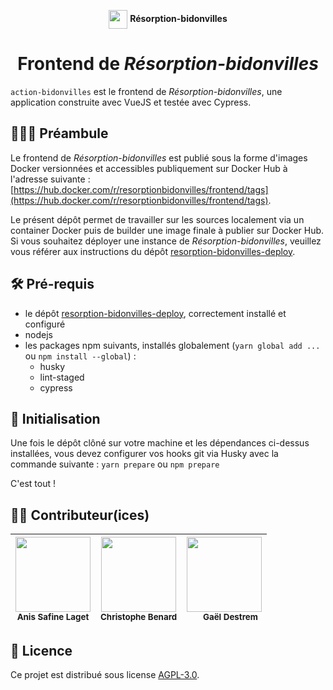 <p align="center"><img src="https://resorption-bidonvilles.beta.gouv.fr/img/Marianne.d37c6b1e.svg" height="30" align="center" /> <strong>Résorption-bidonvilles</strong></p>
<h1 align="center">Frontend de <em>Résorption-bidonvilles</em></h1>

`action-bidonvilles` est le frontend de *Résorption-bidonvilles*, une application construite avec VueJS et testée avec Cypress.

## 👨🏼‍🏫 Préambule
Le frontend de *Résorption-bidonvilles* est publié sous la forme d'images Docker versionnées et accessibles publiquement sur Docker Hub à l'adresse suivante : [https://hub.docker.com/r/resorptionbidonvilles/frontend/tags](https://hub.docker.com/r/resorptionbidonvilles/frontend/tags).

Le présent dépôt permet de travailler sur les sources localement via un container Docker puis de builder une image finale à publier sur Docker Hub.
Si vous souhaitez déployer une instance de *Résorption-bidonvilles*, veuillez vous référer aux instructions du dépôt [resorption-bidonvilles-deploy](https://github.com/MTES-MCT/resorption-bidonvilles-deploy).

## 🛠 Pré-requis
- le dépôt [resorption-bidonvilles-deploy](https://github.com/MTES-MCT/resorption-bidonvilles-deploy), correctement installé et configuré
- nodejs
- les packages npm suivants, installés globalement (`yarn global add ...` ou `npm install --global`) :
  - husky
  - lint-staged
  - cypress

## 🔌 Initialisation
Une fois le dépôt clôné sur votre machine et les dépendances ci-dessus installées, vous devez configurer vos hooks git via Husky avec la commande suivante :
`yarn prepare` ou `npm prepare`

C'est tout !

## 🙇🏼 Contributeur(ices)

| <img src="https://avatars3.githubusercontent.com/u/1801091?v=3" width="120px;"/><br /><sub><b>Anis Safine Laget</b></sub> | <img src="https://avatars3.githubusercontent.com/u/50863659?v=3" width="120px;"/><br /><sub><b>Christophe Benard</b></sub> | <img src="https://avatars3.githubusercontent.com/u/5053593?v=3" width="120px;"/><br /><sub><b>⠀⠀Gaël Destrem</b></sub> |
| --- | --- | --- |

## 📝 Licence
Ce projet est distribué sous license [AGPL-3.0](LICENSE).